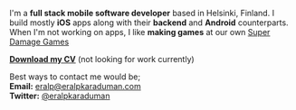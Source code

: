 I'm a **full stack mobile software developer** based in Helsinki, Finland.
I build mostly **iOS** apps along with their **backend** and **Android** counterparts.
When I'm not working on apps, I like **making games** at our own [Super Damage Games](http://superdamage.com)

**[Download my CV](http://goo.gl/zau5pb)** (not looking for work currently)

Best ways to contact me would be;  
**Email:** [eralp@eralpkaraduman.com](mailto:eralp@eralpkaraduman.com)  
**Twitter:** [@eralpkaraduman](http://twitter.com/eralpkaraduman)  
